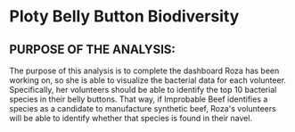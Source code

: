 # Ploty Belly Button Biodiversity

## PURPOSE OF THE ANALYSIS:

The purpose of this analysis is to complete the dashboard Roza has been working on, so she is able to visualize the bacterial data for each volunteer. 
Specifically, her volunteers should be able to identify the top 10 bacterial species in their belly buttons. That way, if Improbable Beef identifies a species as a candidate to manufacture synthetic beef, Roza's volunteers will be able to identify whether that species is found in their navel.
